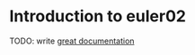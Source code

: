 # Introduction to euler02

TODO: write [great documentation](http://jacobian.org/writing/what-to-write/)
